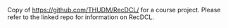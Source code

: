 Copy of https://github.com/THUDM/RecDCL/ for a course project. Please refer to the linked repo for information on RecDCL.


